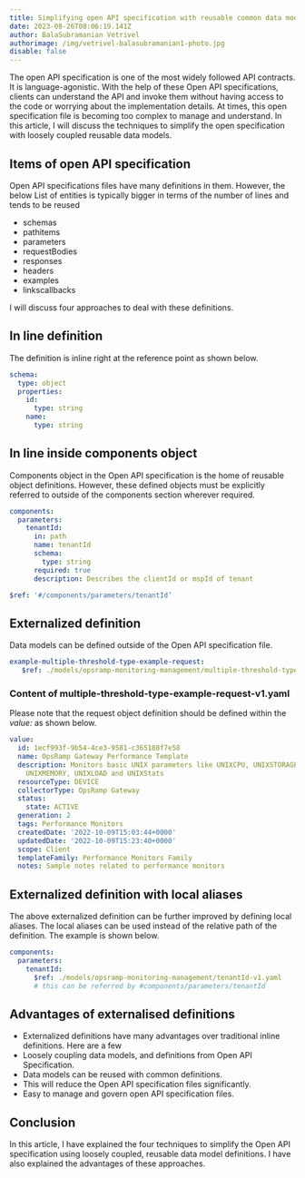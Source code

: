 ```yaml
---
title: Simplifying open API specification with reusable common data models
date: 2023-08-26T08:06:19.141Z
author: BalaSubramanian Vetrivel
authorimage: /img/vetrivel-balasubramanian1-photo.jpg
disable: false
---
```

The open API specification is one of the most widely followed API contracts. It is language-agonistic.
With the help of these Open API specifications, clients can understand the API and invoke them without having access to the code or worrying about the implementation details. At times, this open specification file is becoming too complex to manage and understand. In this article, I will discuss the techniques to simplify the open specification with loosely coupled reusable data models.

## Items of open API specification
Open API specifications files have many definitions in them. However, the below List of entities is typically bigger in terms of the number of lines and tends to be reused

- schemas
- pathitems
- parameters
- requestBodies
- responses
- headers
- examples
- linkscallbacks

I will discuss four approaches to deal with these definitions.

## In line definition
The definition is inline right at the reference point as shown below.

```yaml
schema:
  type: object
  properties:
    id:
      type: string
    name:
      type: string
```

## In line inside components object
Components object in the Open API specification is the home of reusable object definitions. However, these defined objects must be explicitly referred to outside of the components section wherever required.

```yaml
components:
  parameters:
    tenantId:
      in: path
      name: tenantId
      schema:
        type: string
      required: true
      description: Describes the clientId or mspId of tenant
```

```yaml
$ref: '#/components/parameters/tenantId’
```

## Externalized definition
Data models can be defined outside of the Open API specification file.

```yaml
example-multiple-threshold-type-example-request:
   $ref: ./models/opsramp-monitoring-management/multiple-threshold-type-example-request-v1.yaml
```
### Content of multiple-threshold-type-example-request-v1.yaml
Please note that the request object definition should be defined within the *value:* as shown below.

```yaml
value:
  id: 1ecf993f-9b54-4ce3-9581-c365188f7e58
  name: OpsRamp Gateway Performance Template
  description: Monitors basic UNIX parameters like UNIXCPU, UNIXSTORAGE, UNIXUPTIME,
    UNIXMEMORY, UNIXLOAD and UNIXStats
  resourceType: DEVICE
  collectorType: OpsRamp Gateway
  status:
    state: ACTIVE
  generation: 2
  tags: Performance Monitors
  createdDate: '2022-10-09T15:03:44+0000'
  updatedDate: '2022-10-09T15:23:40+0000'
  scope: Client
  templateFamily: Performance Monitors Family
  notes: Sample notes related to performance monitors
```

## Externalized definition with local aliases 
The above externalized definition can be further improved by defining local aliases. The local aliases can be used instead of the relative path of the definition. The example is shown below.
```yaml
components:
  parameters:
    tenantId:
      $ref: ./models/opsramp-monitoring-management/tenantId-v1.yaml
      # this can be referred by #components/parameters/tenantId
```

## Advantages of externalised definitions 
- Externalized definitions have many advantages over traditional inline definitions. Here are a few 
- Loosely coupling data models, and definitions from Open API Specification.
- Data models can be reused with common definitions.
- This will reduce the Open API specification files significantly.
- Easy to manage and govern open API specification files.
   
## Conclusion
In this article, I have explained the four techniques to simplify the Open API specification using loosely coupled, reusable data model definitions. I have also explained the advantages of these approaches. 





